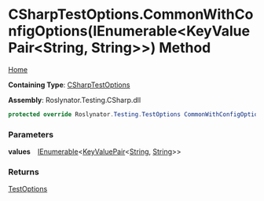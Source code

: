 # CSharpTestOptions\.CommonWithConfigOptions\(IEnumerable\<KeyValuePair\<String, String\>\>\) Method

[Home](../../../../../README.md)

**Containing Type**: [CSharpTestOptions](../README.md)

**Assembly**: Roslynator\.Testing\.CSharp\.dll

```csharp
protected override Roslynator.Testing.TestOptions CommonWithConfigOptions(System.Collections.Generic.IEnumerable<System.Collections.Generic.KeyValuePair<string, string>> values)
```

### Parameters

**values** &ensp; [IEnumerable](https://docs.microsoft.com/en-us/dotnet/api/system.collections.generic.ienumerable-1)\<[KeyValuePair](https://docs.microsoft.com/en-us/dotnet/api/system.collections.generic.keyvaluepair-2)\<[String](https://docs.microsoft.com/en-us/dotnet/api/system.string), [String](https://docs.microsoft.com/en-us/dotnet/api/system.string)\>\>

### Returns

[TestOptions](../../../TestOptions/README.md)

